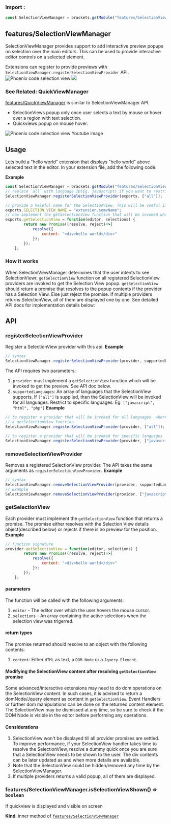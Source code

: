 ### Import :
```js
const SelectionViewManager = brackets.getModule("features/SelectionViewManager")
```

<a name="module_features/SelectionViewManager"></a>

## features/SelectionViewManager
SelectionViewManager provides support to add interactive preview popups on selection over the main editors.This can be used to provide interactive editor controls on a selected element.Extensions can register to provide previews with `SelectionViewManager.registerSelectionViewProvider` API.<img src = "https://user-images.githubusercontent.com/5336369/186434397-3db55789-6077-4d02-b4e2-78ef3f663399.png" alt="Phoenix code selection view" /><img src = "https://user-images.githubusercontent.com/5336369/186434671-c1b263e5-19a9-4a9d-8f90-507df5f881b5.gif" />### See Related: QuickViewManager[features/QuickViewManager](https://github.com/phcode-dev/phoenix/wiki/QuickViewManager-API) is similar toSelectionViewManager API.* SelectionViews popup only once user selects a text by mouse or hover over a region with text selection.* Quickviews popup on mouse hover.<img src = "https://docs-images.phcode.dev/phcode-sdk/quick-view-youtube.png" alt="Phoenix code selection view Youtube image" />## UsageLets build a "hello world" extension that displays "hello world" above selected text in the editor.In your extension file, add the following code:

**Example**  
```jsconst SelectionViewManager = brackets.getModule("features/SelectionViewManager");// replace `all` with language ID(Eg. javascript) if you want to restrict the preview to js files only.SelectionViewManager.registerSelectionViewProvider(exports, ["all"]);// provide a helpful name for the SelectionView. This will be useful if you have to debug the selection viewexports.SELECTION_VIEW_NAME = "extension.someName";// now implement the getSelectionView function that will be invoked when ever user selection changes in the editor.exports.getSelectionView = function(editor, selections) {        return new Promise((resolve, reject)=>{            resolve({                content: "<div>hello world</div>"            });        });    };```### How it worksWhen SelectionViewManager determines that the user intents to see SelectionViewr, `getSelectionView` function on allregistered SelectionView providers are invoked to get the Selection View popup. `getSelectionView` should returna promise that resolves to the popup contents if the provider has a Selection View. Else just reject the promise.If multiple providers returns SelectionView, all of them are displayed one by one.See detailed API docs for implementation details below:## API### registerSelectionViewProviderRegister a SelectionView provider with this api.
**Example**  
```js// syntaxSelectionViewManager.registerSelectionViewProvider(provider, supportedLanguages);```The API requires two parameters:1. `provider`: must implement a  `getSelectionView` function which will be invoked to get the preview. See API doc below.1. `supportedLanguages`: An array of languages that the SelectionView supports. If `["all"]` is supplied, then the   SelectionView will be invoked for all languages. Restrict to specific languages: Eg: `["javascript", "html", "php"]`
**Example**  
```js// to register a provider that will be invoked for all languages. where provider is any object that implements// a getSelectionView functionSelectionViewManager.registerSelectionViewProvider(provider, ["all"]);// to register a provider that will be invoked for specific languagesSelectionViewManager.registerSelectionViewProvider(provider, ["javascript", "html", "php"]);```### removeSelectionViewProviderRemoves a registered SelectionView provider. The API takes the same arguments as `registerSelectionViewProvider`.
**Example**  
```js// syntaxSelectionViewManager.removeSelectionViewProvider(provider, supportedLanguages);// ExampleSelectionViewManager.removeSelectionViewProvider(provider, ["javascript", "html"]);```### getSelectionViewEach provider must implement the `getSelectionView` function that returns a promise. The promise either resolves withthe Selection View details object(described below) or rejects if there is no preview for the position.
**Example**  
```js// function signatureprovider.getSelectionView = function(editor, selections) {        return new Promise((resolve, reject)=>{            resolve({                content: "<div>hello world</div>"            });        });    };```#### parametersThe function will be called with the following arguments:1. `editor` - The editor over which the user hovers the mouse cursor.1. `selections` - An array containing the active selections when the selection view was trigerred.#### return typesThe promise returned should resolve to an object with the following contents:1. `content`: Either `HTML` as text, a `DOM Node` or a `Jquery Element`.#### Modifying the SelectionView content after resolving `getSelectionView` promiseSome advanced/interactive extensions may need to do dom operations on the SelectionView content.In such cases, it is advised to return a domNode/Jquery element as content in `getSelectionView`. Event Handlersor further dom manipulations can be done on the returned content element.The SelectionView may be dismissed at any time, so be sure to check if the DOM Node is visible in the editor beforeperforming any operations.#### Considerations1. SelectionView won't be displayed till all provider promises are settled. To improve performance, if your SelectionView   handler takes time to resolve the SelectionView, resolve a dummy quick once you are sure that a SelectionView needs   to be shown to the user. The div contents can be later updated as and when more details are available.1. Note that the SelectionView could be hidden/removed any time by the SelectionViewManager.1. If multiple providers returns a valid popup, all of them are displayed.
<a name="module_features/SelectionViewManager..isSelectionViewShown"></a>

### features/SelectionViewManager.isSelectionViewShown() ⇒ <code>boolean</code>
If quickview is displayed and visible on screen

**Kind**: inner method of [<code>features/SelectionViewManager</code>](#module_features/SelectionViewManager)  
